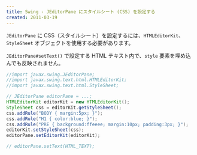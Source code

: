 ```yaml
---
title: Swing - JEditorPane にスタイルシート (CSS) を設定する
created: 2011-03-19
---
```


`JEditorPane` に CSS（スタイルシート）を設定するには、`HTMLEditorKit`、`StyleSheet` オブジェクトを使用する必要があります。

`JEditorPane#setText()` で設定する HTML テキスト内で、`style` 要素を埋め込んでも反映されません。

~~~ java
//import javax.swing.JEditorPane;
//import javax.swing.text.html.HTMLEditorKit;
//import javax.swing.text.html.StyleSheet;

// JEditorPane editorPane = ...;
HTMLEditorKit editorKit = new HTMLEditorKit();
StyleSheet css = editorKit.getStyleSheet();
css.addRule("BODY { margin:5px; }");
css.addRule("H1 { color:blue; }");
css.addRule("PRE { background:ffeeee; margin:10px; padding:3px; }");
editorKit.setStyleSheet(css);
editorPane.setEditorKit(editorKit);

// editorPane.setText(HTML_TEXT);
~~~

